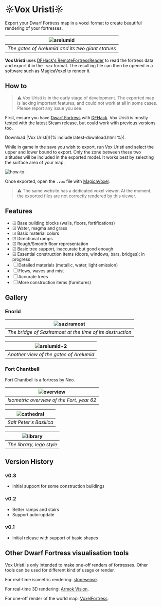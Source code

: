 # ☼Vox Uristi☼

Export your Dwarf Fortress map in a voxel format to create beautiful
rendering of your fortresses.

| ![arelumid](assets/arelumid.jpg)                  |
|---------------------------------------------------|
| *The gates of Arelumid and its two giant statues* |

**Vox Uristi** uses [DFHack's
RemoteFortressReader](https://docs.dfhack.org/en/stable/docs/tools/RemoteFortressReader.html)
to read the fortress data and export it in the `.vox` format. The resulting file
can then be opened in a software such as MagicaVoxel to render it.

## How to

> ⚠ Vox Uristi is in the early stage of development. The exported map is lacking
> important features, and could not work at all in some cases. Please report any
> issue you see.

First, ensure you have [Dwarf
Fortress](https://store.steampowered.com/app/975370/Dwarf_Fortress/) with [DFHack](https://store.steampowered.com/app/2346660/DFHack__Dwarf_Fortress_Modding_Engine/). Vox Uristi is mostly tested with the latest Steam release, but could work with previous versions too.

Download [Vox Uristi]({% include latest-download.html %}).

While in game in the save you wish to export, run Vox Uristi and select the
upper and lower bound to export. Only the zone between these two altitudes will
be included in the exported model. It works best by selecting the surface area
of your map.

![how-to](assets/how-to.gif)

Once exported, open the `.vox` file with [MagicaVoxel](https://ephtracy.github.io/).

> ⚠ The same website has a dedicated voxel viewer. At the moment, the exported
> files are not correctly rendered by this viewer.

## Features

- ☑ Base building blocks (walls, floors, fortifications)
- ☑ Water, magma and grass
- ☑ Basic material colors
- ☑ Directional ramps
- ☑ Rough/Smooth floor representation
- ☑ Basic tree support, inaccurate but good enough
- ☑ Essential construction items (doors, windows, bars, bridges): in progress
- ☐ Detailed materials (metallic, water, light emission)
- ☐ Flows, waves and mist
- ☐ Accurate trees
- ☐ More construction items (furnitures)

## Gallery

### Enorid

| ![saziramost](assets/saziramost.jpg)                      |
|-----------------------------------------------------------|
| *The bridge of Saziramost at the time of its destruction* |

| ![arelumid-2](assets/arelumid-2.jpg) |
|----------------------------------------------|
| *Another view of the gates of Arelumid*      |

### Fort Chantbell

Fort Chantbell is a fortress by Neo.

| ![overview](assets/chantbell-1.jpg)          |
|----------------------------------------------|
| *Isometric overview of the Fort, year 62*    |

| ![cathedral](assets/chantbell-2.jpg) |
|--------------------------------------|
| *Salt Peter's Basilica*              |

| ![library](assets/chantbell-3.jpg) |
|------------------------------------|
| *The library, lego style*          |

## Version History

### v0.3

- Initial support for some construction buildings

### v0.2

- Better ramps and stairs
- Support auto-update

### v0.1

- Initial release with support of basic shapes

## Other Dwarf Fortress visualisation tools

Vox Uristi is only intended to make one-off renders of fortresses. Other tools
can be used for different kind of usage or render.

For real-time isometric rendering:
[stonesense](https://docs.dfhack.org/en/stable/docs/tools/stonesense.html).

For real-time 3D rendering: [Armok Vision](https://github.com/RosaryMala/armok-vision).

For one-off render of the world map: [VoxelFortress](https://github.com/RosaryMala/VoxelFortress/releases/tag/v1.0.0).
